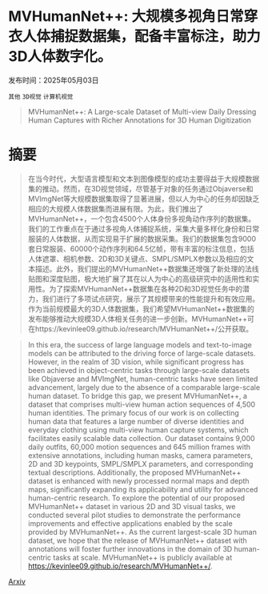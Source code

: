 # MVHumanNet++: 大规模多视角日常穿衣人体捕捉数据集，配备丰富标注，助力3D人体数字化。

发布时间：2025年05月03日

`其他` `3D视觉` `计算机视觉`

> MVHumanNet++: A Large-scale Dataset of Multi-view Daily Dressing Human Captures with Richer Annotations for 3D Human Digitization

# 摘要

> 在当今时代，大型语言模型和文本到图像模型的成功主要得益于大规模数据集的推动。然而，在3D视觉领域，尽管基于对象的任务通过Objaverse和MVImgNet等大规模数据集取得了显著进展，但以人为中心的任务却因缺乏相应的大规模人体数据集而进展有限。为此，我们推出了MVHumanNet++，一个包含4500个人体身份多视角动作序列的数据集。我们的工作重点在于通过多视角人体捕捉系统，采集大量多样化身份和日常服装的人体数据，从而实现易于扩展的数据采集。我们的数据集包含9000套日常服装、60000个动作序列和64.5亿帧，带有丰富的标注信息，包括人体遮罩、相机参数、2D和3D关键点、SMPL/SMPLX参数以及相应的文本描述。此外，我们提出的MVHumanNet++数据集还增强了新处理的法线贴图和深度贴图，极大地扩展了其在以人为中心的高级研究中的适用性和实用性。为了探索MVHumanNet++数据集在各种2D和3D视觉任务中的潜力，我们进行了多项试点研究，展示了其规模带来的性能提升和有效应用。作为当前规模最大的3D人体数据集，我们希望MVHumanNet++数据集的发布能够推动大规模3D人体相关任务的进一步创新。MVHumanNet++可在https://kevinlee09.github.io/research/MVHumanNet++/公开获取。

> In this era, the success of large language models and text-to-image models can be attributed to the driving force of large-scale datasets. However, in the realm of 3D vision, while significant progress has been achieved in object-centric tasks through large-scale datasets like Objaverse and MVImgNet, human-centric tasks have seen limited advancement, largely due to the absence of a comparable large-scale human dataset. To bridge this gap, we present MVHumanNet++, a dataset that comprises multi-view human action sequences of 4,500 human identities. The primary focus of our work is on collecting human data that features a large number of diverse identities and everyday clothing using multi-view human capture systems, which facilitates easily scalable data collection. Our dataset contains 9,000 daily outfits, 60,000 motion sequences and 645 million frames with extensive annotations, including human masks, camera parameters, 2D and 3D keypoints, SMPL/SMPLX parameters, and corresponding textual descriptions. Additionally, the proposed MVHumanNet++ dataset is enhanced with newly processed normal maps and depth maps, significantly expanding its applicability and utility for advanced human-centric research. To explore the potential of our proposed MVHumanNet++ dataset in various 2D and 3D visual tasks, we conducted several pilot studies to demonstrate the performance improvements and effective applications enabled by the scale provided by MVHumanNet++. As the current largest-scale 3D human dataset, we hope that the release of MVHumanNet++ dataset with annotations will foster further innovations in the domain of 3D human-centric tasks at scale. MVHumanNet++ is publicly available at https://kevinlee09.github.io/research/MVHumanNet++/.

[Arxiv](https://arxiv.org/abs/2505.01838)